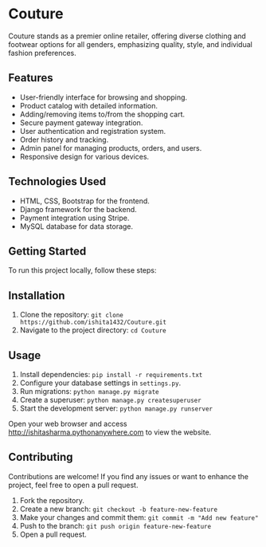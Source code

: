 # Couture

Couture stands as a premier online retailer, offering diverse clothing and footwear options for all genders, emphasizing quality, style, and individual fashion preferences.


## Features

- User-friendly interface for browsing and shopping.
- Product catalog with detailed information.
- Adding/removing items to/from the shopping cart.
- Secure payment gateway integration.
- User authentication and registration system.
- Order history and tracking.
- Admin panel for managing products, orders, and users.
- Responsive design for various devices.

## Technologies Used

- HTML, CSS, Bootstrap for the frontend.
- Django framework for the backend.
- Payment integration using Stripe.
- MySQL database for data storage.

## Getting Started

To run this project locally, follow these steps:

## Installation

1. Clone the repository: `git clone https://github.com/ishita1432/Couture.git`
2. Navigate to the project directory: `cd Couture`

## Usage

1. Install dependencies: `pip install -r requirements.txt`
2. Configure your database settings in `settings.py`.
3. Run migrations: `python manage.py migrate`
4. Create a superuser: `python manage.py createsuperuser`
5. Start the development server: `python manage.py runserver`

Open your web browser and access http://ishitasharma.pythonanywhere.com to view the website.

## Contributing

Contributions are welcome! If you find any issues or want to enhance the project, feel free to open a pull request.

1. Fork the repository.
2. Create a new branch: `git checkout -b feature-new-feature`
3. Make your changes and commit them: `git commit -m "Add new feature"`
4. Push to the branch: `git push origin feature-new-feature`
5. Open a pull request.


